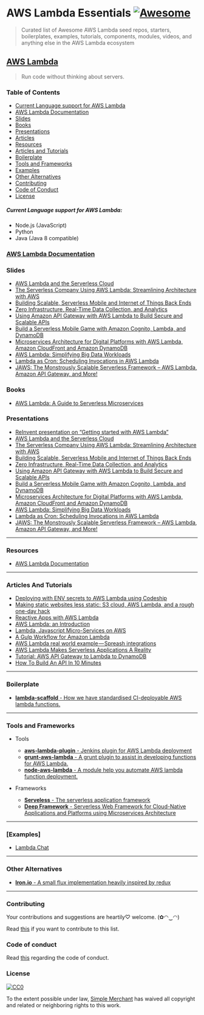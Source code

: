 # AWS Lambda Essentials [![Awesome](https://cdn.rawgit.com/sindresorhus/awesome/d7305f38d29fed78fa85652e3a63e154dd8e8829/media/badge.svg)](https://github.com/simplemerchant/awesome-aws-lambda)

> Curated list of Awesome AWS Lambda seed repos, starters, boilerplates, examples, tutorials, components, modules, videos, and anything else in the AWS Lambda ecosystem

## [AWS Lambda](https://aws.amazon.com/lambda/)

> Run code without thinking about servers.

### Table of Contents
- [Current Language support for AWS Lambda](#curent-language-support-for-aws-lambda)
- [AWS Lambda Documentation](#aws-lambda-documentation)
- [Slides](#slides)
- [Books](#books)
- [Presentations](#presentations)
- [Articles](#articles)
- [Resources](#resources)
- [Articles and Tutorials](#articles-and-tutorials)
- [Boilerplate](#boilerplate)
- [Tools and Frameworks](#tools-and-frameworks)
- [Examples](#examples)
- [Other Alternatives](#other-alternatives)
- [Contributing](#contributing)
- [Code of Conduct](#code-of-conduct)
- [License](#license)

##### Current Language support for AWS Lambda:
* Node.js (JavaScript)
* Python
* Java (Java 8 compatible)

### [AWS Lambda Documentation](https://aws.amazon.com/documentation/lambda/)

### Slides
* [AWS Lambda and the Serverless Cloud](http://www.slideshare.net/AmazonWebServices/cmp301-aws-lambda-and-the-serverless-cloud)
* [The Serverless Company Using AWS Lambda: Streamlining Architecture with AWS](http://www.slideshare.net/AmazonWebServices/arc308-the-serverless-company-using-aws-lambda)
* [Building Scalable, Serverless Mobile and Internet of Things Back Ends](http://www.slideshare.net/AmazonWebServices/mbl302-scalable-serverless-mobile-iot-backendsporate-it-into-a-consumerfacing-device)
* [Zero Infrastructure, Real-Time Data Collection, and Analytics](http://www.slideshare.net/AmazonWebServices/bdt307-zero-infrastructure-realtime-data-collection-and-analytics-53718073)
* [Using Amazon API Gateway with AWS Lambda to Build Secure and Scalable APIs](http://www.slideshare.net/AmazonWebServices/dev203-amazon-api-gateway-aws-lambda-to-build-secure-apis)
* [Build a Serverless Mobile Game with Amazon Cognito, Lambda, and DynamoDB](http://www.slideshare.net/AmazonWebServices/gam401-build-a-serverless-mobile-game-w-cognito-lambda-dynamodb)
* [Microservices Architecture for Digital Platforms with AWS Lambda, Amazon CloudFront and Amazon DynamoDB](http://www.slideshare.net/mitocgroup/arc201-microservices-architecture-aws-reinvent-2015)
* [AWS Lambda: Simplifying Big Data Workloads](http://www.slideshare.net/AmazonWebServices/cmp403-aws-lambda-simplifying-big-data-workloads)
* [Lambda as Cron: Scheduling Invocations in AWS Lambda](http://www.slideshare.net/AmazonWebServices/cmp407-lambda-as-cron-scheduling-invocations-in-aws-lambda)
* [JAWS: The Monstrously Scalable Serverless Framework – AWS Lambda, Amazon API Gateway, and More!](http://www.slideshare.net/AmazonWebServices/dvo209-jaws-a-scalable-serverless-framework)

### Books
* [AWS Lambda: A Guide to Serverless Microservices](http://www.amazon.com/AWS-Lambda-Guide-Serverless-Microservices-ebook/dp/B016JOMAEE)

### Presentations
* [ReInvent presentation on “Getting started with AWS Lambda”](https://www.youtube.com/watch?v=UFj27laTWQA)
* [AWS Lambda and the Serverless Cloud](https://www.youtube.com/watch?v=pBLdMCksM3A)
* [The Serverless Company Using AWS Lambda: Streamlining Architecture with AWS](https://www.youtube.com/watch?v=U8ODkSCJpJU)
* [Building Scalable, Serverless Mobile and Internet of Things Back Ends](https://www.youtube.com/watch?v=GnaO-LwdSuU)
* [Zero Infrastructure, Real-Time Data Collection, and Analytics](https://www.youtube.com/watch?v=ygHGPnAd0Uo)
* [Using Amazon API Gateway with AWS Lambda to Build Secure and Scalable APIs](https://www.youtube.com/watch?v=ZBxWZ9bgd44)
* [Build a Serverless Mobile Game with Amazon Cognito, Lambda, and DynamoDB](https://www.youtube.com/watch?v=JT2xOYOdUvM)
* [Microservices Architecture for Digital Platforms with AWS Lambda, Amazon CloudFront and Amazon DynamoDB](https://aws.amazon.com/blogs/compute/aws-lambda-sessions-at-reinvent-2015-wrap-up/#)
* [AWS Lambda: Simplifying Big Data Workloads](https://www.youtube.com/watch?v=WWDHxy4zuqg)
* [Lambda as Cron: Scheduling Invocations in AWS Lambda](https://www.youtube.com/watch?v=FhJxTIq81AU)
* [JAWS: The Monstrously Scalable Serverless Framework – AWS Lambda, Amazon API Gateway, and More!](https://www.youtube.com/watch?v=D_U6luQ6I90)

---

### Resources
* [AWS Lambda Documentation](https://aws.amazon.com/documentation/lambda/)

---

### Articles And Tutorials
* [Deploying with ENV secrets to AWS Lambda using Codeship](http://underthehood.simple-merchant.com/2015/deploying-to-lambda-with-codeship/)
* [Making static websites less static: S3 cloud, AWS Lambda, and a rough one-day hack](https://www.airpair.com/javascript/posts/static-websites-aws-s3-lambda-kinesis-contentful)
* [Reactive Apps with AWS Lambda](https://www.airpair.com/lambda/posts/aws-lambda-stream-processing)
* [AWS Lambda: an Introduction](https://blog.codeship.com/aws-lambda-introduction/)
* [Lambda, Javascript Micro-Services on AWS](http://anders.janmyr.com/2014/12/lambda-javascript-micro-services-on-aws.html)
* [A Gulp Workflow for Amazon Lambda](https://medium.com/@AdamRNeary/a-gulp-workflow-for-amazon-lambda-61c2afd723b6#.qcu9gthgp)
* [AWS Lambda real world example — Spreash integrations](https://medium.com/@spreash/aws-lambda-real-world-example-spreash-integrations-the-story-about-an-ideal-fit-79eeadd2a826#.qk4en74by)
* [AWS Lambda Makes Serverless Applications A Reality](http://techcrunch.com/2015/11/24/aws-lamda-makes-serverless-applications-a-reality/#.w4drli9:xqKY)
* [Tutorial: AWS API Gateway to Lambda to DynamoDB](https://snowulf.com/2015/08/05/tutorial-aws-api-gateway-to-lambda-to-dynamodb/)
* [How To Build An API In 10 Minutes](http://readwrite.com/2015/11/16/how-to-build-an-api-amazon-lambda)

---

### Boilerplate
* [**lambda-scaffold** - How we have standardised CI-deployable AWS lambda functions.](https://github.com/simplemerchant/lambda-scaffold)

---

### Tools and Frameworks
* Tools
    * [**aws-lambda-plugin** - Jenkins plugin for AWS Lambda deployment](https://github.com/jenkinsci/aws-lambda-plugin)
    * [**grunt-aws-lambda** - A grunt plugin to assist in developing functions for AWS Lambda.](https://github.com/Tim-B/grunt-aws-lambda)
    * [**node-aws-lambda** - A module help you automate AWS lambda function deployment.](https://github.com/ThoughtWorksStudios/node-aws-lambda)

* Frameworks
    * [**Serveless** - The serverless application framework](https://github.com/serverless/serverless)
    * [**Deep Framework** - Serverless Web Framework for Cloud-Native Applications and Platforms using Microservices Architecture](https://github.com/MitocGroup/deep-framework)

---

### [Examples]
* [Lambda Chat](https://github.com/cloudnative/lambda-chat)

---

### Other Alternatives
   * [**Iron.io** - A small flux implementation heavily inspired by redux](http://www.iron.io/)

---

### Contributing
Your contributions and suggestions are heartily♡ welcome. (✿◠‿◠)

Read [this](https://github.com/simplemerchant/awesome-aws-lambda/blob/master/CONTRIBUTING.md) if you want to contribute to this list.

### Code of conduct

Read [this](https://github.com/simplemerchant/awesome-aws-lambda/blob/master/CODE_OF_CONDUCT.md) regarding the code of conduct.

### License

[![CC0](http://i.creativecommons.org/p/zero/1.0/88x31.png)](http://creativecommons.org/publicdomain/zero/1.0/)

To the extent possible under law, [Simple Merchant](https://github.com/simplemerchant) has waived all copyright and related or neighboring rights to this work.
